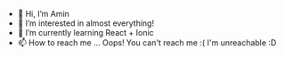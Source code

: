 - 👋 Hi, I’m Amin
- 👀 I’m interested in almost everything!
- 🌱 I’m currently learning React + Ionic
- 📫 How to reach me ... Oops! You can't reach me :(
I'm unreachable :D

<!---
aminmousavi5147/aminmousavi5147 is a ✨ special ✨ repository because its `README.md` (this file) appears on your GitHub profile.
You can click the Preview link to take a look at your changes.
--->
